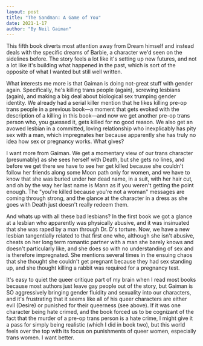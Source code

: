 ```yaml
---
layout: post
title: "The Sandman: A Game of You"
date: 2021-1-17
author: "By Neil Gaiman"
---
```


This fifth book diverts most attention away from Dream himself and instead deals with the specific dreams of Barbie, a character we'd seen on the sidelines before. The story feels a lot like it's setting up new futures, and not a lot like it's building what happened in the past, which is sort of the opposite of what I wanted but still well written. 

What interests me more is that Gaiman is doing not-great stuff with gender again. Specifically, he's killing trans people (again), screwing lesbians (again), and making a big deal about biological sex trumping gender identity. We already had a serial killer mention that he likes killing pre-op trans people in a previous book—a moment that gets evoked with the description of a killing in this book—and now we get another pre-op trans person who, you guessed it, gets killed for no good reason. We also get an avowed lesbian in a committed, loving relationship who inexplicably has pity sex with a man, which impregnates her because apparently she has truly no idea how sex or pregnancy works. What gives?

I want more from Gaiman. We get a momentary view of our trans character (presumably) as she sees herself with Death, but she gets no lines, and before we get there we have to see her get killed because she couldn't follow her friends along some Moon path only for women, and we have to know that she was buried under her dead name, in a suit, with her hair cut, and oh by the way her last name is Mann as if you weren't getting the point enough. The "you're killed because you're not a woman" messages are coming through strong, and the glance at the character in a dress as she goes with Death just doesn't really redeem them.

And whats up with all these bad lesbians? In the first book we got a glance at a lesbian who apparently was physically abusive, and it was insinuated that she was raped by a man through Dr. D's torture. Now, we have a new lesbian tangentially related to that first one who, although she isn't abusive, cheats on her long term romantic partner with a man she barely knows and doesn't particularly like, and she does so with no understanding of sex and is therefore impregnated. She mentions several times in the ensuing chaos that she thought she couldn't get pregnant because they had sex standing up, and she thought killing a rabbit was required for a pregnancy test.

It's easy to quiet the queer critique part of my brain when I read most books because most authors just leave gay people out of the story, but Gaiman is SO aggressively bringing gender fluidity and sexuality into our characters, and it's frustrating that it seems like all of his queer characters are either evil (Desire) or punished for their queerness (see above). If it was one character being hate crimed, and the book forced us to be cognizant of the fact that the murder of a pre-op trans person is a hate crime, I might give it a pass for simply being realistic (which I did in book two), but this world feels over the top with its focus on punishments of queer women, especially trans women. I want better.